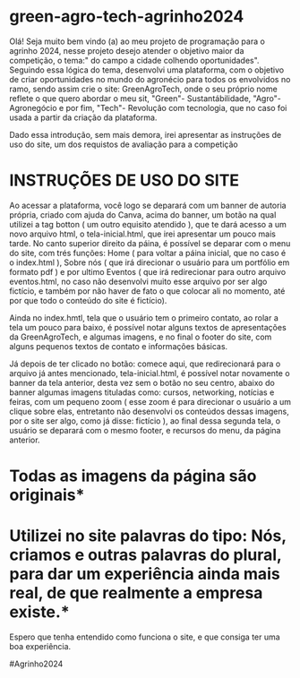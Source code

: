 # green-agro-tech-agrinho2024


Olá! Seja muito bem vindo (a) ao meu projeto de programação para o agrinho 2024, nesse projeto desejo atender o objetivo maior da competição, o tema:" do campo a cidade colhendo oportunidades". Seguindo essa lógica do tema, desenvolvi uma plataforma, com o objetivo de criar oportunidades no mundo do agronécio para todos os envolvidos no ramo, sendo assim crie o site: GreenAgroTech, onde o seu próprio nome reflete o que quero abordar o meu sit, "Green"- Sustantábilidade, "Agro"- Agronegócio e por fim, "Tech"- Revolução com tecnologia, que no caso foi usada a partir da criação da plataforma.

Dado essa introdução, sem mais demora, irei apresentar as instruções de uso do site, um dos requistos de avaliação para a competição

# INSTRUÇÕES DE USO DO SITE

Ao acessar a plataforma, você logo se deparará com um banner de autoria própria, criado com ajuda do Canva, acima do banner, um botão na qual utilizei a tag botton ( um outro equisito atendido ), que te dará acesso a um novo arquivo html, o tela-inicial.html, que irei apresentar um pouco mais tarde. No canto superior direito da páina, é possível se deparar com o menu do site, com trés funções: Home ( para voltar a páina inicial, que no caso é o index.html ), Sobre nós ( que irá direcionar o usuário para um portfólio em formato pdf ) e por ultimo Eventos ( que irá redirecionar para outro arquivo eventos.html, no caso não desenvolvi muito esse arquivo por ser algo fictício, e também por não haver de fato o que colocar ali no momento, até por que todo o conteúdo do site é fictício).

Ainda no index.hmtl, tela que o usuário tem o primeiro contato, ao rolar a tela um pouco para baixo, é possível notar alguns textos de apresentações da GreenAgroTech, e algumas imagens, e no final o footer do site, com alguns pequenos textos de contato e informações básicas.

Já depois de ter clicado no botão: comece aqui, que redirecionará para o arquivo já antes mencionado, tela-inicial.html, é possível notar novamente o banner da tela anterior, desta vez sem o botão no seu centro, abaixo do banner algumas imagens tituladas como: cursos, networking, notícias e feiras, com um pequeno zoom ( esse zoom é para direcionar o usuário a um clique sobre elas, entretanto não desenvolvi os conteúdos dessas imagens, por o site ser algo, como já disse: fictício ), ao final dessa segunda tela, o usuário se deparará com o mesmo footer, e recursos do menu, da página anterior.

# Todas as imagens da página são originais*
# Utilizei no site palavras do tipo: Nós, criamos e outras palavras do plural, para dar um experiência ainda mais real, de que realmente a empresa existe.*

Espero que tenha entendido como funciona o site, e que consiga ter uma boa experiência.

#Agrinho2024
